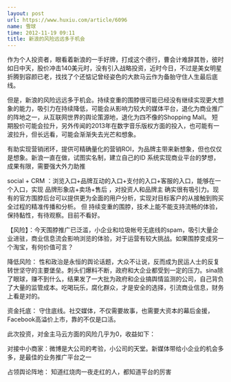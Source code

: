 ```yaml
---
layout: post
url: https://www.huxiu.com/article/6096
name: 雪球
time: 2012-11-19 09:11
title: 新浪的风险远远多于机会
---
```

作为个人投资者，眼看着新浪的一手好牌，打成这个德行，曹会计难辞其咎，彼时如日中天，股价冲击140美元时，没有引入战略投资，近时今日，不过是美女明星折腾到容颜已老，找找了个还惦记曾经姿色的大款马云作为备胎守住人生最后底线。

但是，新浪的风险远远多于机会。持续变重的围脖很可能已经没有继续实现更大想象的能力，吸引力在持续降低，可能会从影响力较大的媒体平台，退化为商业推广的阵地之一，从互联网世界的舆论策源地，退化为四不像的Shopping Mall。 短期股价可能会拉升，另外传闻的2013年在数字音乐版权方面的投入，也可能有一波拉升，但长远看，可能会渐渐失去光芒和想象。

有助实现营销闭环，提供可精确量化的营销ROI，为品牌主带来新想象，但也仅仅是想象。新浪一直在做，试图实名制，建立自己的ID 系统实现商业平台的梦想，成果有限，需要强大外力助推

social + CRM ：浏览入口+品牌互动的入口+支付的入口+客服的入口，能够在一个入口，实现 品牌形象店+卖场+售后 ，对投资人和品牌主 确实很有吸引力。现有的官方围脖后台可以提供更为全面的用户分析，实现对目标客户的从接触到购买全过程的精准传播和分析。 但 持续变重的围脖，技术上能不能支持流畅的体验，保持黏性，有待观察。目前不看好。

【风险】：今天围脖推广已泛滥，小企业和垃圾帐号无底线的spam，吸引大量企业进驻，商业信息流会影响浏览的体验，对于运营有较大挑战。如果围脖变成另一个淘宝，有何价值可言？

降低风险： 性和政治是永恒的舆论话题，大众不让说，反而成为民运人士的反复转世坚守的主要堡垒。刺头们爆料不断，政府和大企业都受到一定的压力。sina除了眼球，赚不到什么，结果发了一大批为政府和企业搞舆情监测的公司，自己背负了大量的监管成本。吃喝玩乐，腐化群众，才是安全的选择，引流商业信息，财务上看是对的。

资金托底： 守住底线。社交媒体，不仅需要故事，也需要大资本的幕后金援，Facebook高溢价上市，靠的不仅是口活。

此次投资，对金主马云方面的风险几乎为0，收益如下：

对接中小商家：微博是大公司的考验，小公司的天堂。新媒体带给小企业的机会多多，是最佳的业务推广平台之一

占领舆论阵地： 知道红烧肉一夜走红的人，都知道平台的厉害

